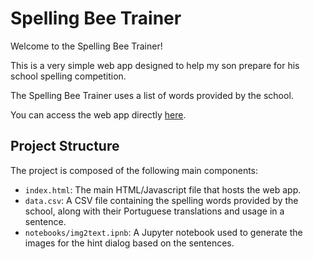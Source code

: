 # Spelling Bee Trainer

Welcome to the Spelling Bee Trainer! 

This is a very simple web app designed to help my son prepare for his school spelling competition. 

The Spelling Bee Trainer uses a list of words provided by the school.

You can access the web app directly [here](https://andrepaim.github.io/spelling_bee).

## Project Structure

The project is composed of the following main components:

- `index.html`: The main HTML/Javascript file that hosts the web app.
- `data.csv`: A CSV file containing the spelling words provided by the school, along with their Portuguese translations and usage in a sentence.
- `notebooks/img2text.ipnb`: A Jupyter notebook used to generate the images for the hint dialog based on the sentences.
